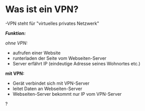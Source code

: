 # Was ist ein VPN?

-VPN steht für "virtuelles privates Netzwerk"

**_Funktion:_** 

_ohne VPN:_

- aufrufen einer Website 
- runterladen der Seite vom Webseiten-Server 
- Server erfährt IP (eindeutige Adresse seines Wohnortes etc.)

**mit VPN:**
- Gerät verbindet sich mit VPN-Server
- leitet Daten an Webseiten-Server
- Webseiten-Server bekommt nur IP vom VPN-Server

?

